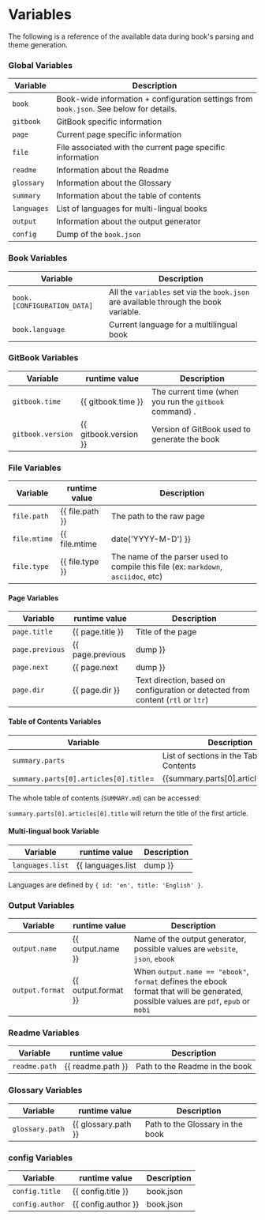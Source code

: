 # Variables

The following is a reference of the available data during book's parsing and theme generation.

### Global Variables

| Variable | Description |
| -------- | ----------- |
| `book` | Book-wide information + configuration settings from `book.json`. See below for details. |
| `gitbook` | GitBook specific information |
| `page` | Current page specific information |
| `file` | File associated with the current page specific information |
| `readme` | Information about the Readme |
| `glossary` | Information about the Glossary |
| `summary` | Information about the table of contents |
| `languages` | List of languages for multi-lingual books |
| `output` | Information about the output generator |
| `config` | Dump of the `book.json` |

### Book Variables

| Variable | Description |
| -------- | ----------- |
| `book.[CONFIGURATION_DATA]` | All the `variables` set via the `book.json` are available through the book variable. |
| `book.language` | Current language for a multilingual book |

### GitBook Variables

| Variable | runtime value | Description |
| -------- | ------------- | ----------- |
| `gitbook.time` | {{ gitbook.time }} | The current time (when you run the `gitbook` command) . |
| `gitbook.version` |{{ gitbook.version }} | Version of GitBook used to generate the book |

### File Variables

| Variable | runtime value | Description |
| -------- | ---------- | ----- |
| `file.path` | {{ file.path }} | The path to the raw page |
| `file.mtime` | {{ file.mtime | date('YYYY-M-D') }} | Modified Time. Last time the file was modified |
| `file.type` | {{ file.type }} | The name of the parser used to compile this file (ex: `markdown`, `asciidoc`, etc) |

#### Page Variables

| Variable | runtime value | Description |
| -------- | ------ | ----- |
| `page.title` | {{ page.title }} | Title of the page |
| `page.previous` | {{ page.previous | dump }} | Previous page in the Table of Contents (can be `null`) |
| `page.next` | {{ page.next | dump }} | Next page in the Table of Contents (can be `null`) |
| `page.dir` | {{ page.dir }} | Text direction, based on configuration or detected from content (`rtl` or `ltr`) |

#### Table of Contents Variables

| Variable | Description |
| -------- | ----------- |
| `summary.parts` | List of sections in the Table of Contents |
| `summary.parts[0].articles[0].title`= | {{summary.parts[0].articles[0].title}} |
The whole table of contents (`SUMMARY.md`) can be accessed:

`summary.parts[0].articles[0].title` will return the title of the first article.

#### Multi-lingual book Variable

| Variable | runtime value | Description |
| -------- | ------- | ---- |
| `languages.list` | {{ languages.list | dump }} | List of languages for this book |

Languages are defined by `{ id: 'en', title: 'English' }`.

### Output Variables

| Variable | runtime value | Description |
| -------- | ------- | ---- |
| `output.name` | {{ output.name }} | Name of the output generator, possible values are `website`, `json`, `ebook` |
| `output.format` | {{ output.format }} | When `output.name == "ebook"`, `format` defines the ebook format that will be generated, possible values are `pdf`, `epub` or `mobi` |

### Readme Variables

| Variable | runtime value | Description |
| -------- | ------ | ----- |
| `readme.path` | {{ readme.path }} | Path to the Readme in the book |

### Glossary Variables

| Variable | runtime value | Description |
| -------- | ----- | ------ |
| `glossary.path` | {{ glossary.path }} | Path to the Glossary in the book |

### config Variables

| Variable | runtime value | Description |
| -------- | ----- | ------ |
| `config.title` | {{ config.title }} | book.json |
| `config.author` | {{ config.author }} | book.json |
